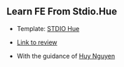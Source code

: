 ## Learn FE From Stdio.Hue

- Template: [STDIO Hue](https://stdiohue.com/)

- [Link to review](https://stdiohue.netlify.app/)

- With the guidance of [Huy Nguyen]()

